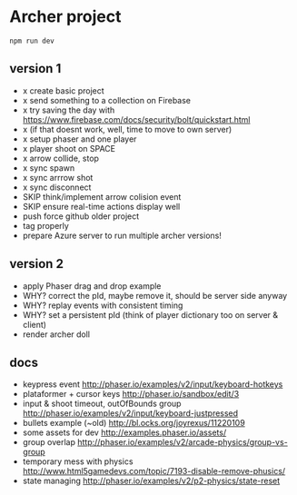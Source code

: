 # Archer project

`npm run dev`


## version 1

- x create basic project
- x send something to a collection on Firebase
- x try saving the day with https://www.firebase.com/docs/security/bolt/quickstart.html
- x (if that doesnt work, well, time to move to own server)
- x setup phaser and one player
- x player shoot on SPACE
- x arrow collide, stop
- x sync spawn
- x sync arrrow shot
- x sync disconnect
- SKIP think/implement arrow colision event
- SKIP ensure real-time actions display well
- push force github older project
- tag properly
- prepare Azure server to run multiple archer versions!


## version 2

- apply Phaser drag and drop example
- WHY? correct the pId, maybe remove it, should be server side anyway
- WHY? replay events with consistent timing
- WHY? set a persistent pId (think of player dictionary too on server & client)
- render archer doll




## docs

- keypress event http://phaser.io/examples/v2/input/keyboard-hotkeys
- plataformer + cursor keys http://phaser.io/sandbox/edit/3
- input & shoot timeout, outOfBounds group http://phaser.io/examples/v2/input/keyboard-justpressed
- bullets example (~old) http://bl.ocks.org/joyrexus/11220109
- some assets for dev http://examples.phaser.io/assets/
- group overlap http://phaser.io/examples/v2/arcade-physics/group-vs-group
- temporary mess with physics http://www.html5gamedevs.com/topic/7193-disable-remove-phusics/
- state managing http://phaser.io/examples/v2/p2-physics/state-reset
